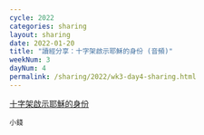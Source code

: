 ```yaml
---
cycle: 2022
categories: sharing
layout: sharing
date: 2022-01-20
title: "讀經分享：十字架啟示耶穌的身份 (音頻)"
weekNum: 3
dayNum: 4
permalink: /sharing/2022/wk3-day4-sharing.html
---
```


[十字架啟示耶穌的身份](https://eccseattle.github.io/media/sharing/2022/wk003/2022-01-20-bin.m4a)

`小錢`
